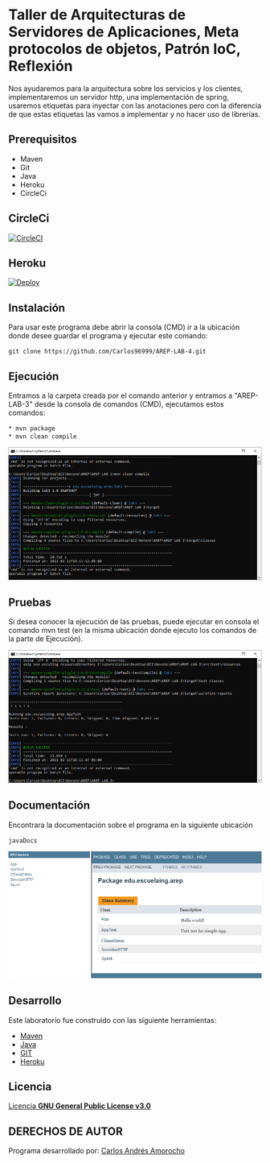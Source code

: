 # Taller de Arquitecturas de Servidores de Aplicaciones, Meta protocolos de objetos, Patrón IoC, Reflexión
Nos ayudaremos para la arquitectura sobre los servicios y los clientes, implementaremos un servidor http, una implementación de spring, usaremos etiquetas para inyectar con las anotaciones pero con la diferencia de que estas etiquetas las vamos a implementar y no hacer uso de librerías.

## Prerequisitos
* Maven
* Git
* Java
* Heroku
* CircleCi

## CircleCi  
 [![CircleCI](https://circleci.com/gh/circleci/circleci-docs.svg?style=svg)](https://app.circleci.com/pipelines/github/Carlos96999/AREP-LAB-4)  

## Heroku  
[![Deploy](https://www.herokucdn.com/deploy/button.svg)](https://arep-lab-4.herokuapp.com/)

## Instalación
Para usar este programa debe abrir la consola (CMD) ir a la ubicación donde desee guardar el programa y ejecutar este comando:
```
git clone https://github.com/Carlos96999/AREP-LAB-4.git
```

## Ejecución
Entramos a la carpeta creada por el comando anterior y entramos a "AREP-LAB-3" desde la consola de comandos (CMD), ejecutamos estos comandos:
```
* mvn package
* mvn clean compile
```
<img src="https://github.com/Carlos96999/AREP-LAB-4/blob/master/img/ejecucion.PNG?raw=true">  

## Pruebas
Si desea conocer la ejecución de las pruebas, puede ejecutar en consola el comando mvn test (en la misma ubicación donde ejecuto los comandos de la parte de Ejecución).

<img src="https://github.com/Carlos96999/AREP-LAB-4/blob/master/img/pruebas.PNG?raw=true">


## Documentación
Encontrara la documentación sobre el programa en la siguiente ubicación
```
javaDocs
```

<img src="https://github.com/Carlos96999/AREP-LAB-4/blob/master/img/documentacion.PNG?raw=true">

## Desarrollo
Este laboratorio fue construido con las siguiente herramientas:
* [Maven](https://maven.apache.org/)
* [Java](https://www.java.com/es/)
* [GIT](https://git-scm.com/)
* [Heroku](https://www.heroku.com/)

## Licencia
[Licencia **GNU General Public License v3.0**](https://github.com/Carlos96999/AREP-LAB-3/blob/master/LICENSE)

## DERECHOS DE AUTOR

Programa desarrollado por:
[Carlos Andrés Amorocho](https://github.com/Carlos96999)
